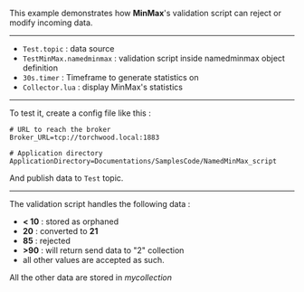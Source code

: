 This example demonstrates how **MinMax**'s validation script can reject or modify incoming data.

---

* `Test.topic` : data source
* `TestMinMax.namedminmax` : validation script inside namedminmax object definition
* `30s.timer` : Timeframe to generate statistics on
* `Collector.lua` : display MinMax's statistics

---
To test it, create a config file like this :

    # URL to reach the broker
    Broker_URL=tcp://torchwood.local:1883

    # Application directory
    ApplicationDirectory=Documentations/SamplesCode/NamedMinMax_script

And publish data to `Test` topic.

---

The validation script handles the following data :
- **< 10** : stored as orphaned
- **20** : converted to **21**
- **85** : rejected
- **>90** : will return send data to "2" collection
- all other values are accepted as such.

All the other data are stored in *mycollection*

